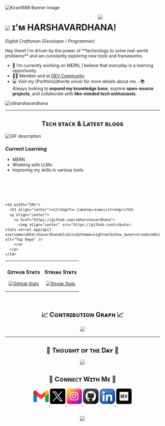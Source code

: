 <!--Banner-->
![Kiran1689 Banner Image](./banner.png)

<!--Night Owl image-->
<div>
  <img align="right" width="40%" src="https://owlbertsio-resized.s3.amazonaws.com/Popper.psd.full.png">
</div>

<!--Header Name-->
# <img src="https://emojis.slackmojis.com/emojis/images/1531849430/4246/blob-sunglasses.gif?1531849430" width="30"/> ɪ'ᴍ HARSHAVARDHANA! 
*Digital Craftsman (Developer / Programmer)*
<br /> 

<!--Start Intro-->               
<p align="left">Hey there! I'm driven by the power of **technology to solve real-world problems** and am constantly exploring new tools and frameworks.</p>

- 🌱 I’m currently working on MERN, I believe that everyday is a learning opportunity.
- 💁‍♂️ Member and at [DEV Community](https://dev.to)
- 💻 Visit my [Portfolio](#write once) for more details about me.
-📚 Always looking to **expand my knowledge base**, explore **open-source projects**, and collaborate with **like-minded tech enthusiasts**.
<!--End Intro-->

<!--Profile Count Badge-->
<p align="left">
  <img src="https://komarev.com/ghpvc/?username=vbharshavardhana&label=Profile%20views&color=770677&style=for-the-badge&logo=star" alt="vbharshavardhana" style="padding-right:20px;" />
</p>

---


<!--Languages and Tools Section-->       
<h2 align="center">Tᴇᴄʜ sᴛᴀᴄᴋ & Lᴀᴛᴇsᴛ ʙʟᴏɢs</h2> 
<picture>
  <source media="(prefers-color-scheme: dark)" srcset="./Skills_Animation_Dark.gif">
  <source media="(prefers-color-scheme: light)" srcset="./Skills_Animation_White.gif">
  <img align="left" alt="GIF description" src="./Skills_Animation_White.gif">
</picture>
<br />

<h3 align="left">Current Learning</h3>
<ul align="left">
  <li>MERN</li>
  <li>Woeking with LLMs</li>
  <li>Improving my skills in various tools.</li>
</ul>
<br />
<br />
<br />
<br />



<table width="100%">
  <tr>
    <td width="50%">
      <h3 align="center"><strong>Gɪᴛʜᴜʙ Sᴛᴀᴛs</strong></h3>
      <p align="center">
        <a href="https://github.com/vbharshavardhana">
          <img align="center" src="https://github-readme-stats.vercel.app/api?username=vbharshavardhana&count_private=true&show_icons=true&theme=nightowl&bg_color=0,000000,441350&title_color=c56a90&text_color=ffffff&rank_icon=github&hide=prs,issues,contribs&show=reviews,prs_merged,prs_merged_percentage" alt="GitHub Stats" />
        </a>
      </p>
    </td>
    <td width="50%">
      <h3 align="center"><strong>Sᴛʀᴇᴀᴋ Sᴛᴀᴛs</strong></h3>
      <p align="center">
        <a href="https://github.com/vbharshavardhana">
          <img align="center" src="https://streak-stats.demolab.com?user=vbharshavardhana&theme=nightowl&background=0,000000,441350&fire=ffeb95&ring=ffeb95&sideNums=ffffff&sideLabels=ffffff&dates=c56a90&currStreakNum=ffffff" alt="Streak Stats" />
        </a>
      </p>
    </td>
  </tr>
  <tr>
    
    <td width="50%">
      <h3 align="center"><strong>Tᴏᴘ Cᴏɴᴛʀɪʙᴜᴛɪᴏɴs</strong></h3>
      <p align="center">
        <a href="https://github.com/vbharshavardhana">
          <img align="center" src="https://github-contributor-stats.vercel.app/api?username=vbharshavardhana&limit=2&theme=nightowl&show_owner=true&combine_all_yearly_contributions=false&bg_color=0,000000,441350&title_color=c56a90&text_color=ffffff" alt="Top Repo" />
        </a>
      </p>
    </td>
  </tr>
</table>
<br />

<!--Contribution Graph-->
<h2 align="center">📈 Cᴏɴᴛʀɪʙᴜᴛɪᴏɴ Gʀᴀᴘʜ 📈</h2>
<div align="center">
    <img src="https://github-readme-activity-graph.vercel.app/graph?username=vbharshavardhana&bg_color=220a28&&color=ffffff&line=c56a90&point=ffeb95&area=false&hide_border=false" border-radius="15">
</div>

---

<!--Dynamic Quote card updates everyday at 12 PM--> 
<h2 align="center">🌟 Tʜᴏᴜɢʜᴛ ᴏғ ᴛʜᴇ Dᴀʏ 🌟</h2>


<!--STARTS_HERE_QUOTE_CARD-->
<p align="center">
    <img src="https://readme-daily-quotes.vercel.app/api?author=Orison%20Swett%20Marden&quote=There%20is%20no%20medicine%20like%20hope%2C%20no%20incentive%20so%20great%2C%20and%20no%20tonic%20so%20powerful%20as%20expectation%20of%20something%20tomorrow.%20&theme=dark&bg_color=220a28&author_color=ffeb95&accent_color=c56a90">
</p>
<!--ENDS_HERE_QUOTE_CARD-->


<!--Contact Section--> 

<h2 align="center">🤝 Cᴏɴɴᴇᴄᴛ Wɪᴛʜ Mᴇ 🤝 </h2>
<div align="center">
  
<a href="mailto:harshavardhanavb@gmail.com" target="_blank">
<img src="gmail.png" width=50 height=50 alt="harshavardhanavb@gmail.com" style="margin-bottom: 5px;" />
</a>

<a href="https://x.com/harshavardhanavb" target="_blank">
<img src="twitter.png" width=50 height=50 alt="harshavardhanavb" style="margin-bottom: 5px;" />
</a>

<a href="https://www.instagram.com/harsha_uwu" target="_blank">
<img src="instagram.png" width=50 height=50 alt="harsha_uwu" style="margin-bottom: 5px;" />
</a>

<a href="https://www.github.com/vbharshavardhana" target="_blank">
<img src="github.png" width=50 height=50 alt="vbharshavardhana" style="margin-bottom: 5px;" />
</a>

<a href="https://www.linkedin.com/in/vbharshavardhana/" target="_blank">
<img src="linkedin.png" width=50 height=50 alt="linkedin" style="margin-bottom: 5px;" />
</a>

<a href="https://dev.to/vbharshavardhana" target="_blank">
<img src="dev_to.png" width=50 height=50 alt="vbharshavardhana" style="margin-bottom: 5px;" />
</a>
</div>
<br/>

<!--Footer--> 
<p align="center">
  <img src="https://capsule-render.vercel.app/api?type=waving&color=gradient&height=65&section=footer"/>
</p>